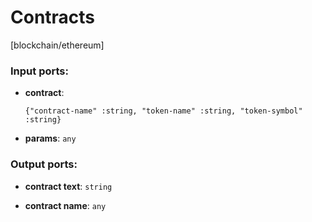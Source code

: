 # Contracts

[blockchain/ethereum]

### Input ports:

* __contract__: 
    ```
    {"contract-name" :string, "token-name" :string, "token-symbol" :string}
    ```



* __params__: `any`


### Output ports:

* __contract text__: `string`


* __contract name__: `any`



